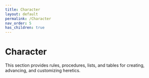 ```yaml
---
title: Character
layout: default
permalink: /Character
nav_order: 5
has_children: true
---
```


# Character

This section provides rules, procedures, lists, and tables for creating, advancing, and customizing heretics. 